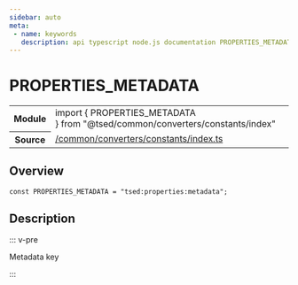 ```yaml
---
sidebar: auto
meta:
 - name: keywords
   description: api typescript node.js documentation PROPERTIES_METADATA const
---
```

# PROPERTIES_METADATA <Badge text="Constant" type="const"/>
<!-- Summary -->
<section class="symbol-info"><table class="is-full-width"><tbody><tr><th>Module</th><td><div class="lang-typescript"><span class="token keyword">import</span> { PROPERTIES_METADATA }&nbsp;<span class="token keyword">from</span>&nbsp;<span class="token string">"@tsed/common/converters/constants/index"</span></div></td></tr><tr><th>Source</th><td><a href="https://github.com/Romakita/ts-express-decorators/blob/v4.30.2/src//common/converters/constants/index.ts#L0-L0">/common/converters/constants/index.ts</a></td></tr></tbody></table></section>

<!-- Overview -->
## Overview


<pre><code class="typescript-lang "><span class="token keyword">const</span> PROPERTIES_METADATA<span class="token punctuation"> = </span>"tsed<span class="token punctuation">:</span>properties<span class="token punctuation">:</span>metadata"<span class="token punctuation">;</span></code></pre>



<!-- Description -->
## Description

::: v-pre

Metadata key

:::